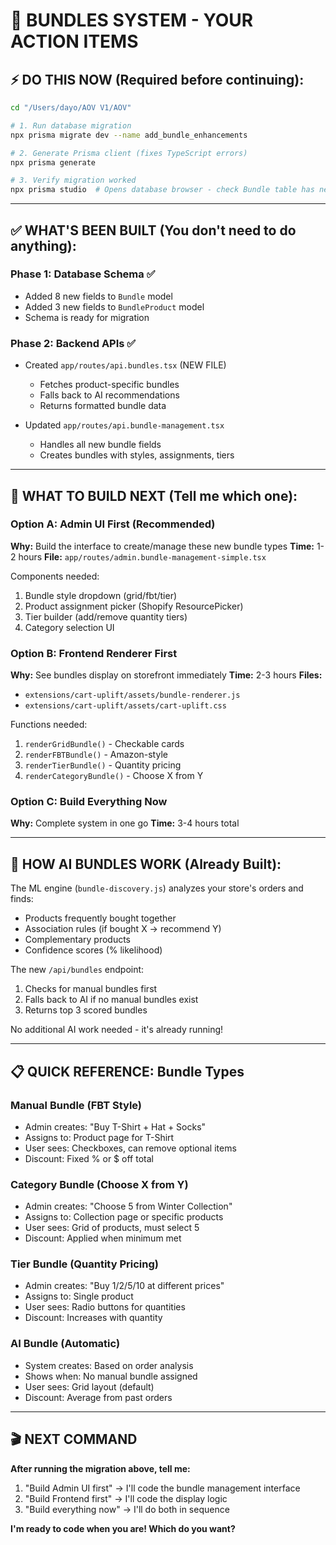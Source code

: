 # 🎯 BUNDLES SYSTEM - YOUR ACTION ITEMS

## ⚡ DO THIS NOW (Required before continuing):

```bash
cd "/Users/dayo/AOV V1/AOV"

# 1. Run database migration
npx prisma migrate dev --name add_bundle_enhancements

# 2. Generate Prisma client (fixes TypeScript errors)
npx prisma generate

# 3. Verify migration worked
npx prisma studio  # Opens database browser - check Bundle table has new fields
```

---

## ✅ WHAT'S BEEN BUILT (You don't need to do anything):

### Phase 1: Database Schema ✅
- Added 8 new fields to `Bundle` model
- Added 3 new fields to `BundleProduct` model
- Schema is ready for migration

### Phase 2: Backend APIs ✅
- Created `app/routes/api.bundles.tsx` (NEW FILE)
  - Fetches product-specific bundles
  - Falls back to AI recommendations
  - Returns formatted bundle data
  
- Updated `app/routes/api.bundle-management.tsx`
  - Handles all new bundle fields
  - Creates bundles with styles, assignments, tiers

---

## 🔨 WHAT TO BUILD NEXT (Tell me which one):

### Option A: Admin UI First (Recommended)
**Why:** Build the interface to create/manage these new bundle types
**Time:** 1-2 hours
**File:** `app/routes/admin.bundle-management-simple.tsx`

Components needed:
1. Bundle style dropdown (grid/fbt/tier)
2. Product assignment picker (Shopify ResourcePicker)
3. Tier builder (add/remove quantity tiers)
4. Category selection UI

### Option B: Frontend Renderer First
**Why:** See bundles display on storefront immediately
**Time:** 2-3 hours
**Files:** 
- `extensions/cart-uplift/assets/bundle-renderer.js`
- `extensions/cart-uplift/assets/cart-uplift.css`

Functions needed:
1. `renderGridBundle()` - Checkable cards
2. `renderFBTBundle()` - Amazon-style
3. `renderTierBundle()` - Quantity pricing
4. `renderCategoryBundle()` - Choose X from Y

### Option C: Build Everything Now
**Why:** Complete system in one go
**Time:** 3-4 hours total

---

## 🤖 HOW AI BUNDLES WORK (Already Built):

The ML engine (`bundle-discovery.js`) analyzes your store's orders and finds:
- Products frequently bought together
- Association rules (if bought X → recommend Y)
- Complementary products
- Confidence scores (% likelihood)

The new `/api/bundles` endpoint:
1. Checks for manual bundles first
2. Falls back to AI if no manual bundles exist
3. Returns top 3 scored bundles

No additional AI work needed - it's already running!

---

## 📋 QUICK REFERENCE: Bundle Types

### Manual Bundle (FBT Style)
- Admin creates: "Buy T-Shirt + Hat + Socks"
- Assigns to: Product page for T-Shirt
- User sees: Checkboxes, can remove optional items
- Discount: Fixed % or $ off total

### Category Bundle (Choose X from Y)
- Admin creates: "Choose 5 from Winter Collection"
- Assigns to: Collection page or specific products
- User sees: Grid of products, must select 5
- Discount: Applied when minimum met

### Tier Bundle (Quantity Pricing)
- Admin creates: "Buy 1/2/5/10 at different prices"
- Assigns to: Single product
- User sees: Radio buttons for quantities
- Discount: Increases with quantity

### AI Bundle (Automatic)
- System creates: Based on order analysis
- Shows when: No manual bundle assigned
- User sees: Grid layout (default)
- Discount: Average from past orders

---

## 🎬 NEXT COMMAND

**After running the migration above, tell me:**

1. "Build Admin UI first" → I'll code the bundle management interface
2. "Build Frontend first" → I'll code the display logic
3. "Build everything now" → I'll do both in sequence

**I'm ready to code when you are! Which do you want?**
